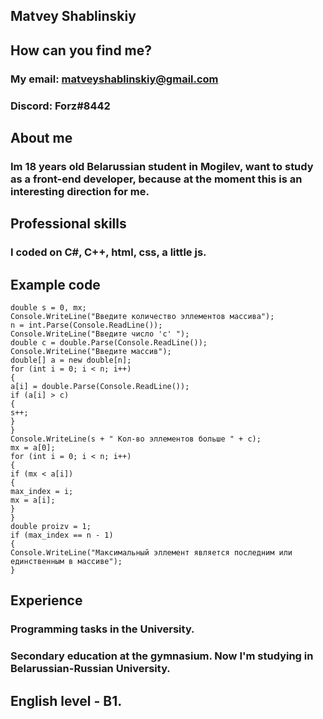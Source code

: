 ## Matvey Shablinskiy
## How can you find me?
### My email: matveyshablinskiy@gmail.com
### Discord: Forz#8442
## About me
### Im 18 years old Belarussian student in Mogilev, want to study as a front-end developer, because at the moment this is an interesting direction for me.
## Professional skills
### I coded on C#, C++, html, css, a little js.
## Example code

``` int q, n, с, e, max_index = 0;
double s = 0, mx;
Console.WriteLine("Введите количество эллементов массива");
n = int.Parse(Console.ReadLine());
Console.WriteLine("Введите число 'c' ");
double c = double.Parse(Console.ReadLine());
Console.WriteLine("Введите массив");
double[] a = new double[n];
for (int i = 0; i < n; i++)
{
a[i] = double.Parse(Console.ReadLine());
if (a[i] > c)
{
s++;
}
}
Console.WriteLine(s + " Кол-во эллементов больше " + c);
mx = a[0];
for (int i = 0; i < n; i++)
{
if (mx < a[i])
{
max_index = i;
mx = a[i];
}
}
double proizv = 1;
if (max_index == n - 1)
{
Console.WriteLine("Максимальный эллемент является последним или единственным в массиве");
}
```
## Experience
### Programming tasks in the University.
### Secondary education at the gymnasium. Now I'm studying in Belarussian-Russian University.
## English level - B1.
